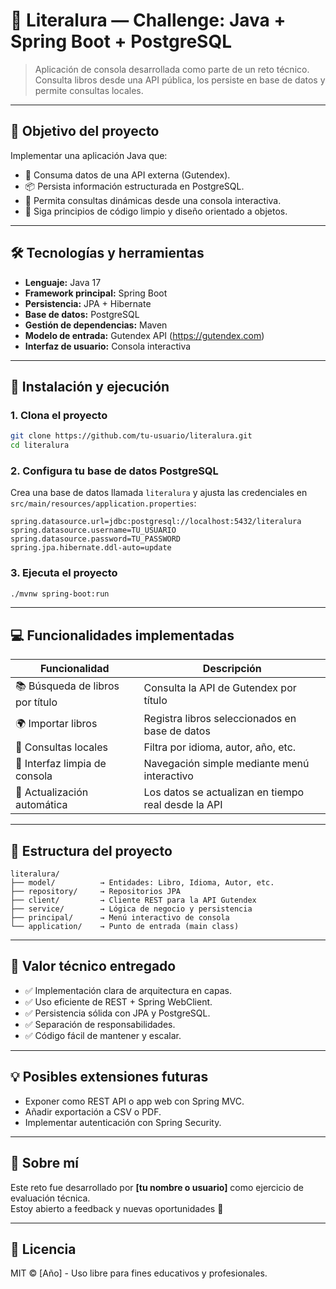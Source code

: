 
# 🧪 Literalura — Challenge: Java + Spring Boot + PostgreSQL

> Aplicación de consola desarrollada como parte de un reto técnico. Consulta libros desde una API pública, los persiste en base de datos y permite consultas locales.

---

## 📌 Objetivo del proyecto

Implementar una aplicación Java que:

- 🔗 Consuma datos de una API externa (Gutendex).
- 📦 Persista información estructurada en PostgreSQL.
- 🧭 Permita consultas dinámicas desde una consola interactiva.
- 🧹 Siga principios de código limpio y diseño orientado a objetos.

---

## 🛠️ Tecnologías y herramientas

- **Lenguaje:** Java 17
- **Framework principal:** Spring Boot
- **Persistencia:** JPA + Hibernate
- **Base de datos:** PostgreSQL
- **Gestión de dependencias:** Maven
- **Modelo de entrada:** Gutendex API (https://gutendex.com)
- **Interfaz de usuario:** Consola interactiva

---

## 🔧 Instalación y ejecución

### 1. Clona el proyecto
```bash
git clone https://github.com/tu-usuario/literalura.git
cd literalura
```

### 2. Configura tu base de datos PostgreSQL
Crea una base de datos llamada `literalura` y ajusta las credenciales en `src/main/resources/application.properties`:

```properties
spring.datasource.url=jdbc:postgresql://localhost:5432/literalura
spring.datasource.username=TU_USUARIO
spring.datasource.password=TU_PASSWORD
spring.jpa.hibernate.ddl-auto=update
```

### 3. Ejecuta el proyecto
```bash
./mvnw spring-boot:run
```

---

## 💻 Funcionalidades implementadas

| Funcionalidad                     | Descripción |
|----------------------------------|-------------|
| 📚 Búsqueda de libros por título | Consulta la API de Gutendex por título |
| 🌍 Importar libros               | Registra libros seleccionados en base de datos |
| 🔎 Consultas locales             | Filtra por idioma, autor, año, etc. |
| 🧹 Interfaz limpia de consola    | Navegación simple mediante menú interactivo |
| 🔄 Actualización automática      | Los datos se actualizan en tiempo real desde la API |

---

## 📌 Estructura del proyecto

```
literalura/
├── model/          → Entidades: Libro, Idioma, Autor, etc.
├── repository/     → Repositorios JPA
├── client/         → Cliente REST para la API Gutendex
├── service/        → Lógica de negocio y persistencia
├── principal/      → Menú interactivo de consola
└── application/    → Punto de entrada (main class)
```

---

## 🧠 Valor técnico entregado

- ✅ Implementación clara de arquitectura en capas.
- ✅ Uso eficiente de REST + Spring WebClient.
- ✅ Persistencia sólida con JPA y PostgreSQL.
- ✅ Separación de responsabilidades.
- ✅ Código fácil de mantener y escalar.

---

## 💡 Posibles extensiones futuras

- Exponer como REST API o app web con Spring MVC.
- Añadir exportación a CSV o PDF.
- Implementar autenticación con Spring Security.

---

## 🙋 Sobre mí

Este reto fue desarrollado por **[tu nombre o usuario]** como ejercicio de evaluación técnica.  
Estoy abierto a feedback y nuevas oportunidades 🚀

---

## 📄 Licencia

MIT © [Año] - Uso libre para fines educativos y profesionales.
